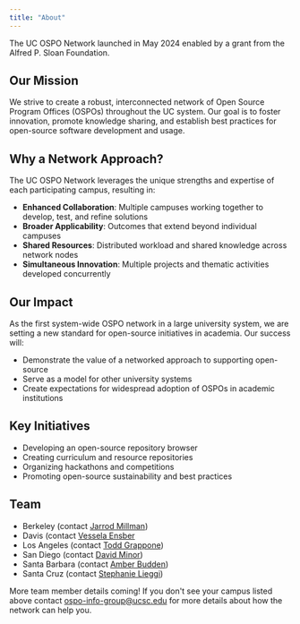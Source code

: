 ```yaml
---
title: "About"
---
```


The UC OSPO Network launched in May 2024 enabled by a grant from the Alfred P. Sloan Foundation.

## Our Mission

We strive to create a robust, interconnected network of Open Source Program Offices (OSPOs) throughout the UC system. Our goal is to foster innovation, promote knowledge sharing, and establish best practices for open-source software development and usage.

## Why a Network Approach?

The UC OSPO Network leverages the unique strengths and expertise of each participating campus, resulting in:

- **Enhanced Collaboration**: Multiple campuses working together to develop, test, and refine solutions
- **Broader Applicability**: Outcomes that extend beyond individual campuses
- **Shared Resources**: Distributed workload and shared knowledge across network nodes
- **Simultaneous Innovation**: Multiple projects and thematic activities developed concurrently

## Our Impact

As the first system-wide OSPO network in a large university system, we are setting a new standard for open-source initiatives in academia. Our success will:

- Demonstrate the value of a networked approach to supporting open-source
- Serve as a model for other university systems
- Create expectations for widespread adoption of OSPOs in academic institutions

## Key Initiatives

- Developing an open-source repository browser
- Creating curriculum and resource repositories
- Organizing hackathons and competitions
- Promoting open-source sustainability and best practices

## Team
- Berkeley (contact [Jarrod Millman](millman@berkeley.edu))
- Davis (contact [Vessela Ensber](vensberg@ucdavis.edu)
- Los Angeles (contact [Todd Grappone](grappone@library.ucla.edu))
- San Diego (contact [David Minor](dminor@ucsd.edu))
- Santa Barbara (contact [Amber Budden](ospo@library.ucsb.edu))
- Santa Cruz (contact [Stephanie Lieggi](ospo-info-group@ucsc.edu))

More team member details coming! If you don't see your campus listed above contact ospo-info-group@ucsc.edu for more details about how the network can help you.
